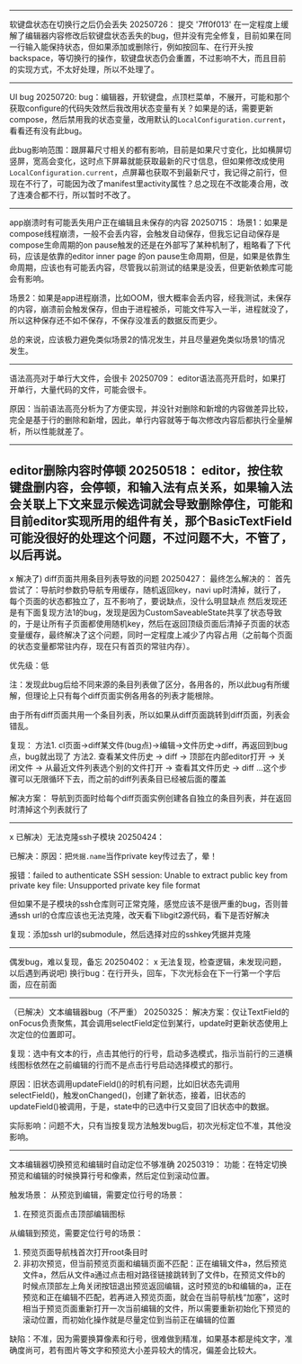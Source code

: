 

---
软键盘状态在切换行之后仍会丢失 20250726：
提交 '7ff0f013' 在一定程度上缓解了编辑器内容修改后软键盘状态丢失的bug，但并没有完全修复，目前如果在同一行输入能保持状态，但如果添加或删除行，例如按回车、在行开头按backspace，等切换行的操作，软键盘状态仍会重置，不过影响不大，而且目前的实现方式，不太好处理，所以不处理了。

---
UI bug 20250720:
bug：编辑器，开软键盘，点顶栏菜单，不展开，可能和那个获取configure的代码失效然后我改用状态变量有关？如果是的话，需要更新compose，然后禁用我的状态变量，改用默认的`LocalConfiguration.current`，看看还有没有此bug。

此bug影响范围：跟屏幕尺寸相关的都有影响，目前是如果尺寸变化，比如横屏切竖屏，宽高会变化，这时点下屏幕就能获取最新的尺寸信息，但如果修改成使用`LocalConfiguration.current`，点屏幕也获取不到最新尺寸，我记得之前行，但现在不行了，可能因为改了manifest里activity属性？总之现在不改能凑合用，改了连凑合都不行，所以暂时不改了。

---
app崩溃时有可能丢失用户正在编辑且未保存的内容 20250715：
场景1：如果是compose线程崩溃，一般不会丢内容，会触发自动保存，但我忘记自动保存是compose生命周期的on pause触发的还是在外部写了某种机制了，粗略看了下代码，应该是依靠的editor inner page 的on pause生命周期，但是，如果是依靠生命周期，应该也有可能丢内容，尽管我以前测试的结果是没丢，但更新依赖库可能会有影响。

场景2：如果是app进程崩溃，比如OOM，很大概率会丢内容，经我测试，未保存的内容，崩溃前会触发保存，但由于进程被杀，可能文件写入一半，进程就没了，所以这种保存还不如不保存，不保存没准丢的数据反而更少。


总的来说，应该极力避免类似场景2的情况发生，并且尽量避免类似场景1的情况发生。

---
语法高亮对于单行大文件，会很卡 20250709：
editor语法高亮开启时，如果打开单行，大量代码的文件，可能会很卡。

原因：当前语法高亮分析为了方便实现，并没针对删除和新增的内容做差异比较，完全是基于行的删除和新增，因此，单行内容就等于每次修改内容后都执行全量解析，所以性能就差了。

---
editor删除内容时停顿 20250518：
editor，按住软键盘删内容，会停顿，和输入法有点关系，如果输入法会关联上下文来显示候选词就会导致删除停住，可能和目前editor实现所用的组件有关，那个BasicTextField可能没很好的处理这个问题，不过问题不大，不管了，以后再说。
---
x 解决了) diff页面共用条目列表导致的问题 20250427：
最终怎么解决的：
首先尝试了：导航时参数扔导航专用缓存，随机返回key，navi up时清掉，就行了，每个页面的状态都独立了，互不影响了，要说缺点，没什么明显缺点
然后发现还是有下面复现方法1的bug，发现是因为CustomSaveableState共享了状态导致的，于是让所有子页面都使用随机key，然后在返回顶级页面后清掉子页面的状态变量缓存，最终解决了这个问题，同时一定程度上减少了内容占用（之前每个页面的状态变量都常驻内存，现在只有首页的常驻内存）。


优先级：低

注：发现此bug后给不同来源的条目列表做了区分，各用各的，所以此bug有所缓解，但理论上只有每个diff页面实例各用各的列表才能根除。


由于所有diff页面共用一个条目列表，所以如果从diff页面跳转到diff页面，列表会错乱。

复现：
方法1. cl页面->diff某文件(bug点)->编辑->文件历史->diff，再返回到bug点，bug就出现了
方法2. 查看某文件历史 -> diff -> 顶部在内部editor打开 -> 关闭文件 -> 从最近文件列表选个别的文件打开 -> 查看其文件历史 -> diff ...这个步骤可以无限循环下去，而之前的diff列表条目已经被后面的覆盖

解决方案：
导航到页面时给每个diff页面实例创建各自独立的条目列表，并在返回时清掉这个列表就行了

---
x 已解决）无法克隆ssh子模块 20250424：

已解决：原因：把`凭据.name`当作private key传过去了，晕！

报错：failed to authenticate SSH session: Unable to extract public key from private key file: Unsupported private key file format

但如果不是子模块的ssh仓库则可正常克隆，感觉应该不是很严重的bug，否则普通ssh url的仓库应该也无法克隆，改天看下libgit2源代码，看下是否好解决

复现：添加ssh url的submodule，然后选择对应的sshkey凭据并克隆

---
偶发bug，难以复现，备忘 20250402：
x 无法复现，检查逻辑，未发现问题，以后遇到再说吧) 换行bug：在行开头，回车，下次光标会在下一行第一个字后面，应在前面

---
（已解决）文本编辑器bug（不严重） 20250325：
解决方案：仅让TextField的onFocus负责聚焦，其会调用selectField定位到某行，update时更新状态使用上次定位的位置即可。


复现：选中有文本的行，点击其他行的行号，启动多选模式，指示当前行的三道横线图标依然在之前编辑的行而不是点击行号启动选择模式的那行。

原因：旧状态调用updateField()的时机有问题，比如旧状态先调用selectField()，触发onChanged()，创建了新状态，接着，旧状态的updateField()被调用，于是，state中的已选中行又变回了旧状态中的数据。


实际影响：问题不大，只有当按复现方法触发bug后，初次光标定位不准，其他没影响。

---
文本编辑器切换预览和编辑时自动定位不够准确 20250319：
功能：在特定切换预览和编辑的时候换算行号和像素，然后定位到滚动位置。


触发场景：
从预览到编辑，需要定位行号的场景： 
1. 在预览页面点击顶部编辑图标

从编辑到预览，需要定位行号的场景：
1. 预览页面导航栈首次打开root条目时
2. 非初次预览，但当前预览页面和编辑页面不匹配：正在编辑文件a，然后预览文件a，然后从文件a通过点击相对路径链接跳转到了文件b，在预览文件b的时候点顶部左上角关闭按钮退出预览返回编辑，这时预览的b和编辑的a，正在预览和正在编辑不匹配，若再进入预览页面，就会在当前导航栈“加塞”，这时相当于预览页面重新打开一次当前编辑的文件，所以需要重新初始化下预览的滚动位置，而初始化操作就是尽量定位到当前正在编辑的位置


缺陷：不准，因为需要换算像素和行号，很难做到精准，如果基本都是纯文字，准确度尚可，若有图片等文字和预览大小差异较大的情况，偏差会比较大。
